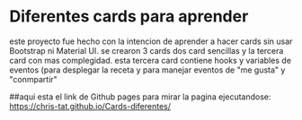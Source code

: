 # Diferentes cards para aprender

este proyecto fue hecho con la intencion de aprender a hacer cards sin usar Bootstrap ni Material UI. se crearon 3 cards dos card sencillas y la tercera card con mas complegidad. esta tercera card contiene hooks y variables de eventos (para desplegar la receta y para manejar eventos de "me gusta" y "conmpartir"

##aqui esta el link de Github pages para mirar la pagina ejecutandose: 
https://chris-tat.github.io/Cards-diferentes/
